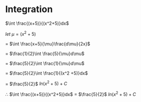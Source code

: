 <script type="text/javascript" src="http://cdn.mathjax.org/mathjax/latest/MathJax.js?config=TeX-AMS-MML_HTMLorMML"></script>
<script type="text/x-mathjax-config">
  MathJax.Hub.Config({ tex2jax: {inlineMath: [['$', '$']]}, messageStyle: "none" });
</script>


# Integration

$\int \frac{(x+5)}{(x^2+5)}dx$

$let$ $\mu = (x^2 + 5)$

= $\int \frac{x+5}{\mu}\frac{d\mu}{2x}$

= $\frac{1}{2}\int \frac{5}{\mu}d\mu$

= $\frac{5}{2}\int \frac{1}{\mu}d\mu$

= $\frac{5}{2}\int \frac{1}{(x^2 +5)}dx$

= $\frac{5}{2}$ $ln(x^2 + 5) + C$

$\therefore$ $\int \frac{(x+5)}{(x^2+5)}dx$ = $\frac{5}{2}$ $ln(x^2 + 5) + C$